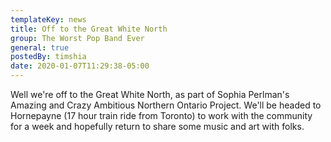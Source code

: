```yaml
---
templateKey: news
title: Off to the Great White North
group: The Worst Pop Band Ever
general: true
postedBy: timshia
date: 2020-01-07T11:29:38-05:00
---
```

Well we're off to the Great White North, as part of Sophia Perlman's Amazing and Crazy Ambitious Northern Ontario Project. We'll be headed to Hornepayne (17 hour train ride from Toronto) to work with the community for a week and hopefully return to share some music and art with folks.